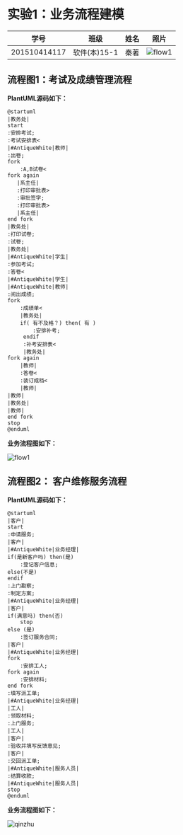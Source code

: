 # 实验1：业务流程建模
|学号|班级|姓名|照片|
|:-------:|:-------------: | :----------:|:---:|
|201510414117|软件(本)15-1|秦著|![flow1](./head.jpg)|

## 流程图1：考试及成绩管理流程

**PlantUML源码如下：**

``` flow1
@startuml
|教务处|
start
:安排考试;
:考试安排表<
|#AntiqueWhite|教师|
:出卷;
fork
    :A,B试卷<
fork again
   |系主任|
   :打印审批表>
   :审批签字;
   :打印审批表>
   |系主任|
end fork
|教务处|
:打印试卷;
:试卷;
|教务处|
|#AntiqueWhite|学生|
:参加考试;
:答卷<
|#AntiqueWhite|学生|
|#AntiqueWhite|教师|
:阅出成绩;
fork
    :成绩单<
    |教务处|
    if( 有不及格？) then( 有 )
        :安排补考;
     endif
     :补考安排表<
     |教务处|
fork again
    |教师|
    :答卷<
    :装订成档<
    |教师|
|教师|
|教务处|
|教师|
end fork
stop
@enduml
```

**业务流程图如下：**

![flow1](107P.png)


## 流程图2： 客户维修服务流程

**PlantUML源码如下：**

``` flow2
@startuml
|客户|
start
:申请服务;
|客户|
|#AntiqueWhite|业务经理|
if(是新客户吗) then(是)
    :登记客户信息;
else(不是)
endif
:上门勘察;
:制定方案;
|#AntiqueWhite|业务经理|
|客户|
if(满意吗) then(否)
    stop
else (是)
    :签订服务合同;
|客户|
|#AntiqueWhite|业务经理|
fork
    :安排工人;
fork again
    :安排材料;
end fork
:填写派工单;
|#AntiqueWhite|业务经理|
|工人|
:领取材料;
:上门服务;
|工人|
|客户|
:验收并填写反馈意见;
|客户|
:交回派工单;
|#AntiqueWhite|服务人员|
:结算收款;
|#AntiqueWhite|服务人员|
stop
@enduml
```

**业务流程图如下：**

![qinzhu](108P.png)
